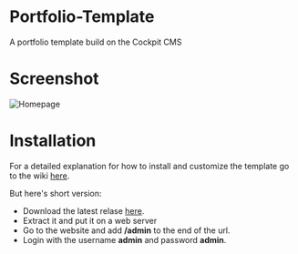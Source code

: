 # Portfolio-Template
A portfolio template build on the Cockpit CMS

# Screenshot
![Homepage](https://cloud.githubusercontent.com/assets/4233458/6994485/02a34488-db1c-11e4-9338-edd8c867c2d5.jpg)

# Installation
For a detailed explanation for how to install and customize the template go to the wiki [here](https://github.com/viktorstrate/Portfolio-Template/wiki/Installation).

But here's short version:
* Download the latest relase [here](https://github.com/viktorstrate/Portfolio-Template/releases/latest).
* Extract it and put it on a web server
* Go to the website and add **/admin** to the end of the url.
* Login with the username **admin** and password **admin**.
